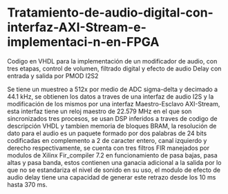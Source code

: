 # Tratamiento-de-audio-digital-con-interfaz-AXI-Stream-e-implementaci-n-en-FPGA


Codigo en VHDL para la implementación de un modificador de audio, con tres etapas, control de volumen, filtrado digital y efecto de audio Delay con entrada y salida por PMOD I2S2

Se tiene un muestreo a 512x por medio de ADC sigma-delta y decimado a 44.1 kHz, se obtienen los datos a traves de una interfaz de audio I2S y la modificación de los mismos por una interfaz Maestro-Esclavo AXI-Stream, esta interfaz tiene un reloj maestro de 22.579 MHz en el que son sincronizados tres procesos, se usan DSP inferidos a traves de codigo de descripción VHDL y tambien memoria de bloques BRAM, la resolución de dato para el audio es un paquete formado por dos palabras de 24 bits codificadas en complemento a 2 de caracter entero, canal izquierdo y derecho respectivamente, se cuenta con tres filtros FIR manejados por modulos de Xilinx Fir_compiler 7.2 en funcionamiento de pasa bajas, pasa altas y pasa banda, estos contienen una ganacia adicional a la salida por lo que no se estandariza el nivel de sonido en su uso, el modulo de efecto de audio delay tiene una capacidad de generar este retrazo desde los 10 ms hasta 370 ms.

